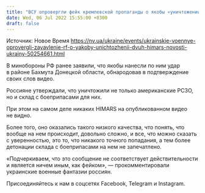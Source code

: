 ```yaml
---
title: "ВСУ опровергли фейк кремлевской пропаганды о якобы «уничтожении» двух HIMARS"
date: Wed, 06 Jul 2022 15:55:00 +0300
draft: false
---
```

Источник: Новое Время https://nv.ua/ukraine/events/ukrainskie-voennye-oprovergli-zayavlenie-rf-o-yakoby-unichtozhenii-dvuh-himars-novosti-ukrainy-50254661.html


В минобороны РФ ранее заявили, что якобы нанесли по ним удар в районе Бахмута Донецкой области, обнародовав в подтверждение своих слов видео.

Россияне утверждали, что уничтожили не только американские РСЗО, но и склад с боеприпасами для них.

При этом на самом деле никаких HIMARS на опубликованном видео не видно. 

Более того, оно оказались такого низкого качества, что понять, что вообще на нем происходит, довольно сложно, и все, что можно сказать с уверенностью, это то, что никакого точного попадания, а тем более детонации склада с боеприпасами на нем не запечатлено.

«Подчеркиваем, что это сообщение не соответствует действительности и является ничем иным, как фейком», — прокомментировали украинские военные фантазии россиян.

Присоединяйтесь к нам в соцсетях Facebook, Telegram и Instagram.
